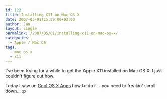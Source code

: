 ```yaml
---
id: 122
title: Installing X11 on Mac OS X
date: 2007-05-01T15:59:06+02:00
author: Jan
layout: single
permalink: /2007/05/01/installing-x11-on-mac-os-x/
categories:
  - Apple / Mac OS
tags:
  - mac os x
  - x11
---
```

I've been trying for a while to get the Apple X11 installed on Mac OS X. I just couldn't figure out how.

Today I saw on [Cool OS X Apps](http://www.coolosxapps.net/2007/04/28/installing-x11-using-os-x-104-tiger/) how to do it... you need to freakin' scroll down... :p